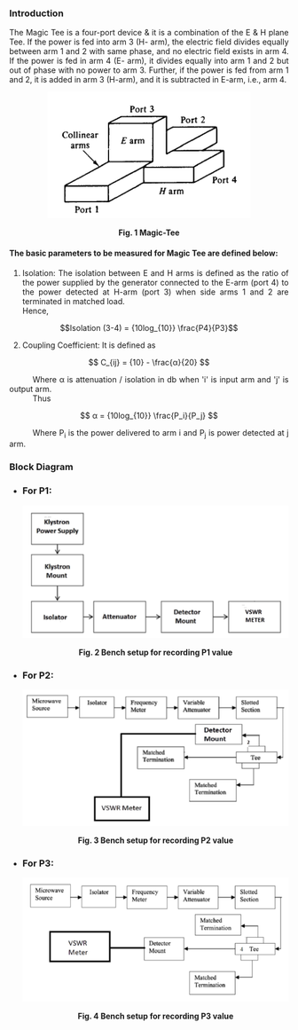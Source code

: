 ### Introduction
<div style="text-align:justify">

The Magic Tee is a four-port device & it is a combination of the E & H plane Tee. If the power is fed into arm 3 (H- arm), the electric field divides equally between arm 1 and 2 with same phase, and no electric field exists in arm 4. If the power is fed in arm 4 (E- arm), it divides equally into arm 1 and 2 but out of phase with no power to arm 3. Further, if the power is fed from arm 1 and 2, it is added in arm 3 (H-arm), and it is subtracted in E-arm, i.e., arm 4.  
  
<center>

![](images/magictee.png)

**Fig. 1 Magic-Tee**
</center>

#### The basic parameters to be measured for Magic Tee are defined below:

1.  Isolation: The isolation between E and H arms is defined as the ratio of the power supplied by the generator connected to the E-arm (port 4) to the power detected at H-arm (port 3) when side arms 1 and 2 are terminated in matched load.  
    Hence,  

$$Isolation (3-4) = {10log_{10}} \frac{P4}{P3}$$
  
2.  Coupling Coefficient: It is defined as 

$$
C_{ij} = {10} - \frac{α}{20}
$$


&emsp;&emsp;&emsp;Where α is attenuation / isolation in db when 'i' is input arm and 'j' is output arm.  
&emsp;&emsp;&emsp;Thus 

$$
α = {10log_{10}} \frac{P_i}{P_j}
$$
 
&emsp;&emsp;&emsp;Where P<sub>i</sub> is the power delivered to arm i and P<sub>j</sub> is power detected at j arm.

### Block Diagram

*   ### **For P1:**
    
    <center>

    ![](images/block1.png)

    **Fig. 2 Bench setup for recording P1 value**

    </center>
   
    
*   ### **For P2:**
    
    <center>

    ![](images/block2.png)

    **Fig. 3 Bench setup for recording P2 value**
    </center>
    
*   ### **For P3:**
    
    <center>

    ![](images/block3.png)

    **Fig. 4 Bench setup for recording P3 value**
    </center>

    

</div>
